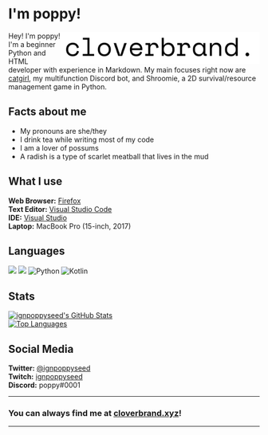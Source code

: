 # I'm poppy!

<img src="https://raw.githubusercontent.com/ignpoppyseed/ignpoppyseed/main/img/logos/logo2.png" width="400" align="right">

Hey! I'm poppy! I'm a beginner Python and HTML developer with experience in Markdown. My main focuses right now are [catgirl](www.github.com/ignpoppyseed/catgirl), my multifunction Discord bot, and Shroomie, a 2D survival/resource management game in Python. 

## Facts about me
- My pronouns are she/they
- I drink tea while writing most of my code
- I am a lover of possums
- A radish is a type of scarlet meatball that lives in the mud
## What I use
**Web Browser:** [Firefox](https://www.mozilla.org/en-US/firefox/)  
**Text Editor:** [Visual Studio Code](https://code.visualstudio.com/)  
**IDE:** [Visual Studio](https://visualstudio.microsoft.com/)  
**Laptop:** MacBook Pro (15-inch, 2017)

## Languages
<img src="https://img.shields.io/badge/html5%20-%23E34F26.svg?&style=for-the-badge&logo=html5&logoColor=white"> <img src="https://img.shields.io/badge/markdown%20-ffdd00.svg?&style=for-the-badge&logo=markdown&logoColor=black"> <img alt="Python" src="https://img.shields.io/badge/python-%2314354C.svg?&style=for-the-badge&logo=python&logoColor=white"> <img alt="Kotlin" src="https://img.shields.io/badge/kotlin-6a0dad.svg?&style=for-the-badge&logo=kotlin&logoColor=white">  

## Stats

[![ignpoppyseed's GitHub Stats](https://github-readme-stats.vercel.app/api?username=ignpoppyseed)](https://github.com/ignpoppyseed)  
[![Top Languages](https://github-readme-stats.vercel.app/api/top-langs/?username=ignpoppyseed&layout=compact)](https://github.com/opensourze)

## Social Media
**Twitter:** [@ignpoppyseed](https://twitter.com/ignpoppyseed)  
**Twitch:** [ignpoppyseed](https://twitch.tv/ignpoppyseed)  
**Discord:** poppy#0001

***
### You can always find me at [cloverbrand.xyz](https://cloverbrand.xyz)!
***
